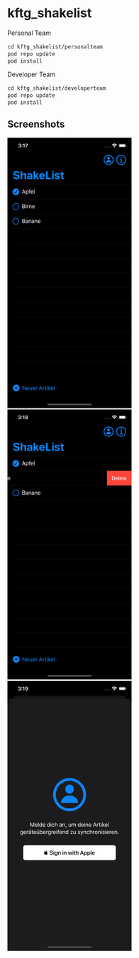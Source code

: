 # kftg_shakelist

Personal Team

```
cd kftg_shakelist/personalteam
pod repo update
pod install
```

Developer Team

```
cd kftg_shakelist/developerteam
pod repo update
pod install
```

## Screenshots
![Main Screen](https://github.com/Boostvolt/kftg_shakelist/blob/master/img/main.png?raw=true)
![Main Screen](https://github.com/Boostvolt/kftg_shakelist/blob/master/img/delete.png?raw=true)
![Login Screen](https://github.com/Boostvolt/kftg_shakelist/blob/master/img/login.png?raw=true)
